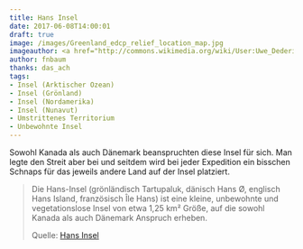 ```yaml
---
title: Hans Insel
date: 2017-06-08T14:00:01
draft: true
image: /images/Greenland_edcp_relief_location_map.jpg
imageauthor: <a href="http://commons.wikimedia.org/wiki/User:Uwe_Dedering" title="User:Uwe Dedering">Uwe Dedering</a>
author: fnbaum
thanks: das_ach
tags:
- Insel (Arktischer Ozean)
- Insel (Grönland)
- Insel (Nordamerika)
- Insel (Nunavut)
- Umstrittenes Territorium
- Unbewohnte Insel
---
```


Sowohl Kanada als auch Dänemark beanspruchten diese Insel für sich. Man
legte den Streit aber bei und seitdem wird bei jeder Expedition ein
bisschen Schnaps für das jeweils andere Land auf der Insel platziert.

> Die Hans-Insel (grönländisch Tartupaluk, dänisch Hans Ø, englisch Hans Island,
> französisch Île Hans) ist eine kleine, unbewohnte und vegetationslose Insel
> von etwa 1,25 km² Größe, auf die sowohl Kanada als auch Dänemark Anspruch
> erheben.
>
> Quelle: [Hans Insel](https://de.wikipedia.org/wiki/Hans-Insel)
